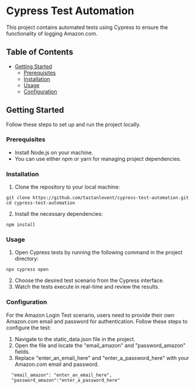 # Cypress Test Automation

This project contains automated tests using Cypress to ensure the functionality of logging Amazon.com.
## Table of Contents
- [Getting Started](#getting-started)
  - [Prerequisites](#prerequisites)
  - [Installation](#installation)
  - [Usage](#usage)
  - [Configuration](#configuration)
  
 


## Getting Started
Follow these steps to set up and run the project locally.

### Prerequisites 
- Install Node.js on your machine.
- You can use either npm or yarn for managing project dependencies.

### Installation
1. Clone the repository to your local machine:
```
git clone https://github.com/tastanlevent/cypress-test-automation.git
cd cypress-test-automation
```
2. Install the necessary dependencies:
```
npm install
```

### Usage
1. Open Cypress tests by running the following command in the project directory:
```
npx cypress open
```
2. Choose the desired test scenario from the Cypress interface.
3. Watch the tests execute in real-time and review the results.


### Configuration
For the Amazon Login Test scenario, users need to provide their own Amazon.com email and password for authentication. Follow these steps to configure the test:
1. Navigate to the static_data.json file in the project.
2. Open the file and locate the "email_amazon" and "password_amazon" fields.
3. Replace "enter_an_email_here" and "enter_a_password_here" with your Amazon.com email and password.

```
  "email_amazon": "enter_an_email_here",
  "password_amazon":"enter_a_password_here"
```
